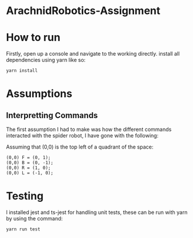 # ArachnidRobotics-Assignment




# How to run 
Firstly, open up a console and navigate to the working directly. install all dependencies using yarn like so:
```
yarn install
```



# Assumptions

## Interpretting Commands
The first assumption I had to make was how the different commands interacted with the spider robot, I have gone with the following:

Assuming that (0,0) is the top left of a quadrant of the space:
```
(0,0) F = (0, 1);
(0,0) B = (0, -1);
(0,0) R = (1, 0);
(0,0) L = (-1, 0);
```


# Testing
I installed jest and ts-jest for handling unit tests, these can be run with yarn by using the command:
```
yarn run test
```
